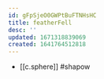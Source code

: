 ```yaml
---
id: gFpSjeO0GWPtBuFTNHsHC
title: featherFell
desc: ''
updated: 1671318839069
created: 1641764512818
---
```




- [[c.sphere]] #shapow
